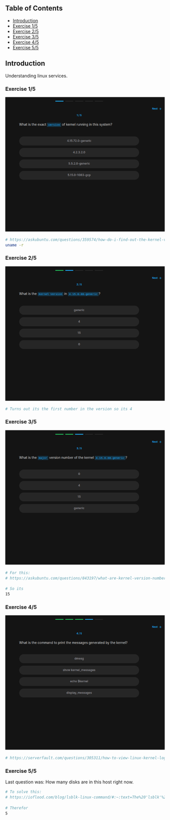 ## Table of Contents

- [Introduction](#introduction)
- [Exercise 1/5](#exercise-15)
- [Exercise 2/5](#exercise-25)
- [Exercise 3/5](#exercise-35)
- [Exercise 4/5](#exercise-45)
- [Exercise 5/5](#exercise-55)



##  Introduction

Understanding linux services.

### Exercise 1/5
![alt text](image.png)
```bash
# https://askubuntu.com/questions/359574/how-do-i-find-out-the-kernel-version-i-am-running
uname -r
```
### Exercise 2/5
![alt text](image-1.png)
```bash
# Turns out its the first number in the version so its 4
```
### Exercise 3/5
![alt text](image-2.png)
```bash
# For this:
# https://askubuntu.com/questions/843197/what-are-kernel-version-number-components-w-x-yy-zzz-called

# So its
15
```
### Exercise 4/5
![alt text](image-3.png)
```bash
# https://serverfault.com/questions/305311/how-to-view-linux-kernel-logs-live
```
### Exercise 5/5
Last question was: How many disks are in this host right now.
```bash
# To solve this:
# https://ioflood.com/blog/lsblk-linux-command/#:~:text=The%20'lsblk'%20command%20in%20Linux%20is%20used%20to%20display%20information,%5Boption%5D%20%5Bdevice%5D%20.

# Therefor
5
```